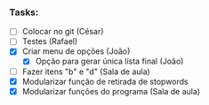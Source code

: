 ### Tasks:

- [ ] Colocar no git (César)
- [ ] Testes (Rafael)
- [x] Criar menu de opções (João)
	- [x] Opção para gerar única lista final (João)
- [ ] Fazer itens "b" e "d" (Sala de aula)
- [x] Modularizar função de retirada de stopwords
- [x] Modularizar funções do programa (Sala de aula)
